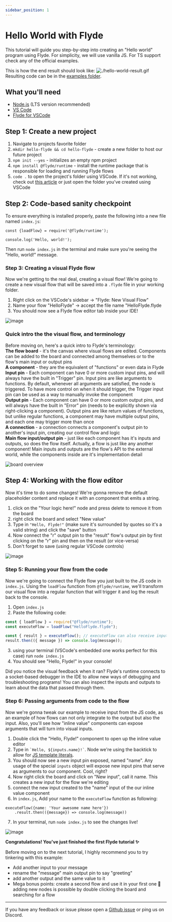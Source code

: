 ```yaml
---
sidebar_position: 1
---
```


# Hello World with Flyde

This tutorial will guide you step-by-step into creating an "Hello world" program using Flyde. For simplicity, we will use vanilla JS. For TS support check any of the official examples.

This is how the end result should look like:
![./hello-world-result.gif](./hello-world-final-result.gif)
Resulting code can be in the [examples folder](https://github.com/flydelabs/flyde/tree/main/examples/hello-flyde).

## What you'll need

- [Node.js](https://nodejs.org/en/download/) (LTS version recommended)
- [VS Code](https://code.visualstudio.com/)
- [Flyde for VSCode](https://marketplace.visualstudio.com/items?itemName=flyde.flyde-vscode)

## Step 1: Create a new project

1. Navigate to projects favorite folder
1. `mkdir hello-flyde && cd hello-flyde` - create a new folder to host our future project
1. `npm init --yes` - initializes an empty npm project
1. `npm install @flyde/runtime` - install the runtime package that is responsible for loading and running Flyde flows
1. `code .` to open the project's folder using VSCode. If it's not working, check out [this article](https://code.visualstudio.com/docs/editor/command-line#_code-is-not-recognized-as-an-internal-or-external-command) or just open the folder you've created using VSCode

## Step 2: Code-based sanity checkpoint

To ensure everything is installed properly, paste the following into a new file named `index.js`:

```
const {loadFlow} = require('@flyde/runtime');

console.log('Hello, world!');
```

Then run `node index.js` in the terminal and make sure you're seeing the "Hello, world!" message.

### Step 3: Creating a visual Flyde flow

Now we're getting to the real deal, creating a visual flow! We're going to create a new visual flow that will be saved into a `.flyde` file in your working folder.

1. Right click on the VSCode's sidebar -> "Flyde: New Visual Flow"
2. Name your flow "HelloFlyde" -> accept the file name "HelloFlyde.flyde
3. You should now see a Flyde flow editor tab inside your IDE!

![image](./hello-world-new-flow.gif)

### Quick intro the the visual flow, and terminology

Before moving on, here's a quick intro to Flyde's terminology:  
**The flow board** - it's the canvas where visual flows are edited. Components can be added to the board and connected among themselves or to the flow's main input or output pins  
**A component** - they are the equivalent of "functions" or even data in Flyde  
**Input pin** - Each component can have 0 or more custom input pins, and will always have the built in "Trigger" pin. Input pins are like arguments to functions. By default, whenever all arguments are satisfied, the node is triggered. To have more control on when it should trigger, the Trigger input pin can be used as a way to manually invoke the component  
**Output pin** - Each component can have 0 or more custom output pins, and will always have the built in "Error" pin (needs to be explicitly shown via right-clicking a component). Output pins are like return values of functions, but unlike regular functions, a component may have multiple output pins, and each one may trigger more than once  
**A connection** - a connection connects a component's output pin to another's input pin, creating our control flow and logic  
**Main flow input/output pin** - just like each component has it's inputs and outputs, so does the flow itself. Actually, a flow is just like any another component! Main inputs and outputs are the flow's API to the external world, while the components inside are it's implementation detail

![board overview](./hello-world-overview.png)

## Step 4: Working with the flow editor

Now it's time to do some changes! We're gonna remove the default placeholder content and replace it with an component that emits a string.

1. click on the "Your logic here!" node and press delete to remove it from the board
2. right click the board and select "New value"
3. Type in `"Hello, Flyde!"` (make sure it's surrounded by quotes so it's a valid string) and click the "save" button
4. Now connect the "r" output pin to the "result" flow's output pin by first clicking on the "r" pin and then on the result (or vice-versa)
5. Don't forget to save (using regular VSCode controls)

![image](./hello-world-modification.gif)

### Step 5: Running your flow from the code

Now we're going to connect the Flyde flow you just built to the JS code in `index.js`. Using the `loadFlow` function from `@flyde/runtime`, we'll transform our visual flow into a regular function that will trigger it and log the result back to the console.

1. Open `index.js`
2. Paste the following code:

```javascript
const { loadFlow } = require("@flyde/runtime");
const executeFlow = loadFlow("HelloFlyde.flyde");

const { result } = executeFlow(); // executeFlow can also receive inputs, and other advanced configuration, more on that in the next steps
result.then(({ message }) => console.log(message));
```

3. using your terminal (VSCode's embedded one works perfect for this case) run `node index.js`
4. You should see "Hello, Flyde!" in your console!

Did you notice the visual feedback when it ran? Flyde's runtime connects to a socket-based debugger in the IDE to allow new ways of debugging and troubleshooting programs! You can also inspect the inputs and outputs to learn about the data that passed through them.

### Step 6: Passing arguments from code to the flow

Now we're gonna tweak our example to receive input from the JS code, as an example of how flows can not only integrate to the output but also the input.
Also, you'll see how "inline value" components can expose arguments that will turn into visual inputs.

1. Double click the "Hello, Flyde!" component to open up the inline value editor
2. Type in `` `Hello, ${inputs.name}!` ``. Node we're using the backtick to allow for <a href="https://developer.mozilla.org/en-US/docs/Web/JavaScript/Reference/Template_literals">JS template literals</a>.
3. You should now see a new input pin exposed, named "name". Any usage of the special `inputs` object will expose new input pins that serve as arguments to our component. Cool, right?
4. Now right click the board and click on "New input", call it name. This creates a new input for the flow we're editing
5. connect the new input created to the "name" input of the our inline value component
6. In `index.js`, Add your name to the `executeFlow` function as following:

```
executeFlow({name: 'Your awesome name here'})
    .result.then(({message}) => console.log(message))
```

7. In your terminal, run `node index.js` to see the changes live!

![image](./hello-world-new-input.gif)

**Congratulations! You've just finished the first Flyde tutorial ✨**

Before moving on to the next tutorial, I highly recommend you to try tinkering with this example:

- Add another input to your message
- rename the "message" main output pin to say "greeting"
- add another output and the same value to it
- Mega bonus points: create a second flow and use it in your first one 🤯 adding new nodes is possible by double clicking the board and searching for a flow

---

If you have any feedback or issue please open a [Github issue](https://github.com/flydelabs/flyde/issues/new) or ping us on Discord.
